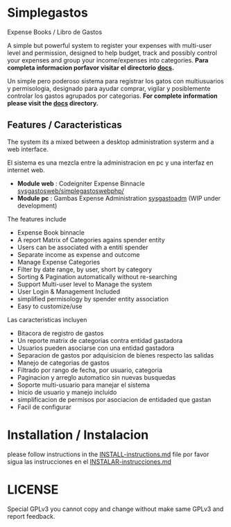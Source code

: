 
# Simplegastos

Expense Books / Libro de Gastos

A simple but powerful system to register your expenses with multi-user level and permission, 
designed to help budget, track and possibly control your expenses and group your income/expenses into categories.
**Para completa informacion porfavor visitar el directorio [docs](docs).**

Un simple pero poderoso sistema para registrar los gatos con multiusuarios y permisologia, 
designado para ayudar comprar, vigilar y posiblemente controlar los gastos agrupados por categorias.
**For complete information please visit the [docs](docs/) directory.**

## Features / Caracteristicas

The system its a mixed between a desktop administration systerm and a web interface.

El sistema es una mezcla entre la administracion en pc y una interfaz en internet web.

* **Module web** : Codeigniter Expense Binnacle [sysgastosweb/simplegastoswebphp/](sysgastosweb/simplegastoswebphp/)
* **Module pc** : Gambas Expense Administration [sysgastoadm](sysgastosadm) (WIP under development)

The features include

*    Expense Book binnacle
*    A report Matrix of Categories agains spender entity
*    Users can be associated with a entiti spender
*    Separate income as expense and outcome
*    Manage Expense Categories
*    Filter by date range, by user, short by category
*    Sorting & Pagination automatically without re-searching
*    Support Multi-user level to Manage the system
*    User Login & Management Included
*    simplified permisology by spender entity association
*    Easy to customize/use

Las caracteristicas incluyen

* Bitacora de registro de gastos
* Un reporte matrix de categorias contra entidad gastadora
* Usuarios pueden asociarse con una entidad gastadora
* Separacion de gastos por adquisicion de bienes respecto las salidas
* Manejo de categorias de gastos
* Filtrado por rango de fecha, por usuario, categoria
* Paginacion y arreglo automatico sin nuevas busquedas
* Soporte multi-usuario para manejar el sistema
* Inicio de usuario y manejo incluido
* simplificacion de permisos por asociacion de entidaded que gastan
* Facil de configurar

# Installation / Instalacion

please follow instructions in the [INSTALL-instructions.md](docs/INSTALL-instructions.md) file
por favor sigua las instrucciones en el [INSTALAR-instrucciones.md](docs/INSTALAR-instrucciones.md)

# LICENSE

Special GPLv3 you cannot copy and change without make same GPLv3 and report feedback.

